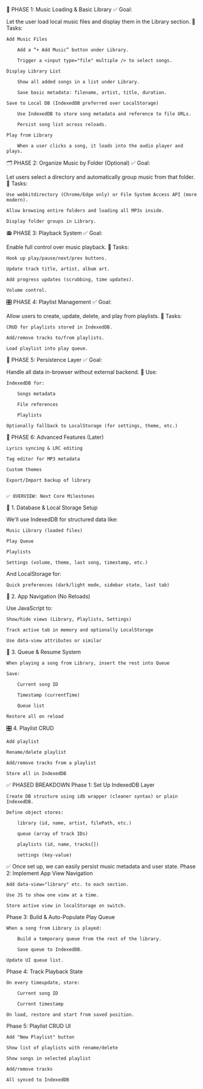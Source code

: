 🔧 PHASE 1: Music Loading & Basic Library
✅ Goal:

Let the user load local music files and display them in the Library section.
🧩 Tasks:

    Add Music Files

        Add a “+ Add Music” button under Library.

        Trigger a <input type="file" multiple /> to select songs.

    Display Library List

        Show all added songs in a list under Library.

        Save basic metadata: filename, artist, title, duration.

    Save to Local DB (IndexedDB preferred over LocalStorage)

        Use IndexedDB to store song metadata and reference to file URLs.

        Persist song list across reloads.

    Play from Library

        When a user clicks a song, it loads into the audio player and plays.

🗂 PHASE 2: Organize Music by Folder (Optional)
✅ Goal:

Let users select a directory and automatically group music from that folder.
🧩 Tasks:

    Use webkitdirectory (Chrome/Edge only) or File System Access API (more modern).

    Allow browsing entire folders and loading all MP3s inside.

    Display folder groups in Library.

📻 PHASE 3: Playback System
✅ Goal:

Enable full control over music playback.
🧩 Tasks:

    Hook up play/pause/next/prev buttons.

    Update track title, artist, album art.

    Add progress updates (scrubbing, time updates).

    Volume control.

🎛 PHASE 4: Playlist Management
✅ Goal:

Allow users to create, update, delete, and play from playlists.
🧩 Tasks:

    CRUD for playlists stored in IndexedDB.

    Add/remove tracks to/from playlists.

    Load playlist into play queue.

💾 PHASE 5: Persistence Layer
✅ Goal:

Handle all data in-browser without external backend.
🧩 Use:

    IndexedDB for:

        Songs metadata

        File references

        Playlists

    Optionally fallback to LocalStorage (for settings, theme, etc.)

📌 PHASE 6: Advanced Features (Later)

    Lyrics syncing & LRC editing

    Tag editor for MP3 metadata

    Custom themes

    Export/Import backup of library


    ✅ OVERVIEW: Next Core Milestones
📁 1. Database & Local Storage Setup

We'll use IndexedDB for structured data like:

    Music Library (loaded files)

    Play Queue

    Playlists

    Settings (volume, theme, last song, timestamp, etc.)

And LocalStorage for:

    Quick preferences (dark/light mode, sidebar state, last tab)

🧭 2. App Navigation (No Reloads)

Use JavaScript to:

    Show/hide views (Library, Playlists, Settings)

    Track active tab in memory and optionally LocalStorage

    Use data-view attributes or similar

🎵 3. Queue & Resume System

    When playing a song from Library, insert the rest into Queue

    Save:

        Current song ID

        Timestamp (currentTime)

        Queue list

    Restore all on reload

🎛 4. Playlist CRUD

    Add playlist

    Rename/delete playlist

    Add/remove tracks from a playlist

    Store all in IndexedDB

✅ PHASED BREAKDOWN
Phase 1: Set Up IndexedDB Layer

    Create DB structure using idb wrapper (cleaner syntax) or plain IndexedDB.

    Define object stores:

        library (id, name, artist, filePath, etc.)

        queue (array of track IDs)

        playlists (id, name, tracks[])

        settings (key-value)

✅ Once set up, we can easily persist music metadata and user state.
Phase 2: Implement App View Navigation

    Add data-view="library" etc. to each section.

    Use JS to show one view at a time.

    Store active view in localStorage on switch.

Phase 3: Build & Auto-Populate Play Queue

    When a song from Library is played:

        Build a temporary queue from the rest of the library.

        Save queue to IndexedDB.

    Update UI queue list.

Phase 4: Track Playback State

    On every timeupdate, store:

        Current song ID

        Current timestamp

    On load, restore and start from saved position.

Phase 5: Playlist CRUD UI

    Add "New Playlist" button

    Show list of playlists with rename/delete

    Show songs in selected playlist

    Add/remove tracks

    All synced to IndexedDB